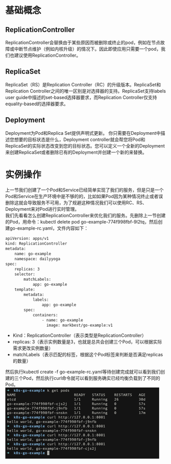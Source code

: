 # 基础概念
## ReplicationController  
ReplicationController会替换由于某些原因而被删除或终止的pod，例如在节点故障或中断节点维护（例如内核升级）的情况下。因此即使应用只需要一个pod，我们也建议使用ReplicationController。
## ReplicaSet  
ReplicaSet（RS）是Replication Controller（RC）的升级版本。ReplicaSet和Replication Controller之间的唯一区别是对选择器的支持。ReplicaSet支持labels user guide中描述的set-based选择器要求，而Replication Controller仅支持equality-based的选择器要求。
## Deployment
Deployment为Pod和Replica Set提供声明式更新。
你只需要在Deployment中描述您想要的目标状态是什么，Deployment controller就会帮您将Pod和ReplicaSet的实际状态改变到您的目标状态。您可以定义一个全新的Deployment来创建ReplicaSet或者删除已有的Deployment并创建一个新的来替换。

# 实例操作
上一节我们创建了一个Pod和Service已经简单实现了我们的服务，但是只是一个Pod和Service在生产环境中是不够的的，比如如果Pod因为某种情况终止或者误删除这就会导致服务不可用，为了规避这种情况我们可以使用RC、RS、Deployment来对Pod进行实时管理。  
我们先看看怎么创建ReplicationController来优化我们的服务。先删除上一节创建的Pod，用命令：kubectl delete pod go-example-774f998fbf-9l2tq，然后创建go-example-rc.yaml，文件内容如下：
```
apiVersion: apps/v1
kind: ReplicationController
metadata:
    name: go-example
    namespace: dailyyoga
spec:
    replicas: 3
    selector:
        matchLabels:
            app: go-example
    template:
        metadata:
            labels:
                app: go-example
        spec:
            containers:
                - name: go-example
                  image: markbest/go-example:v1
```
- Kind：ReplicationController（表示类型是ReplicationController）
- replicas: 3（表示实例数量是3，也就是总共会创建三个Pod，可以根据实际需求更改实例数量）
- matchLabels（表示匹配的标签，根据这个Pod标签来判断是否满足replicas的数量）  

然后执行kubectl create -f go-example-rc.yaml等待创建完成就可以看到我们创建的三个Pod，然后执行curl命令就可以看到服务确实已经均衡负载到了不同的Pod。  
![](https://github.com/markbest/k8s-study-notes/blob/main/images/go-exmaple-rc-show.png "") 
